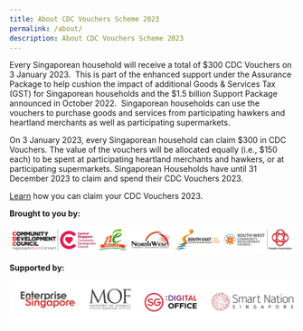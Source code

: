 ```yaml
---
title: About CDC Vouchers Scheme 2023
permalink: /about/
description: About CDC Vouchers Scheme 2023
---
```


Every Singaporean household will receive a total of $300 CDC Vouchers on 3 January 2023.  This is part of the enhanced support under the Assurance Package to help cushion the impact of additional Goods & Services Tax (GST) for Singaporean households and the $1.5 billion Support Package announced in October 2022.  Singaporean households can use the vouchers to purchase goods and services from participating hawkers and heartland merchants as well as participating supermarkets.

On 3 January 2023, every Singaporean household can claim $300 in CDC Vouchers. The value of the vouchers will be allocated equally (i.e., $150 each) to be spent at participating heartland merchants and hawkers, or at participating supermarkets. Singaporean Households have until 31 December 2023 to claim and spend their CDC Vouchers 2023.

[Learn](/residents/info) how you can claim your CDC Vouchers 2023. 


**Brought to you by:**

![Brought to you by](/images/brought-by.png)

**Supported by:**

![Supported by](/images/supported-by.png)